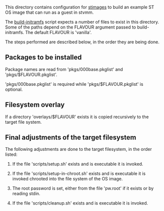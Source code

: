 This directory contains configuration for [stimages][] to build an
example ST OS image that can run as a guest in stvmm.

The [build-initramfs][] script expects a number of files to exist in
this directory. Some of the paths depend on the FLAVOUR argument
passed to build-initramfs. The default FLAVOUR is 'vanilla'.

The steps performed are described below, in the order they are being
done.

[stimages]: https://git.glasklar.is/system-transparency/core/stimages
[build-initramfs]: https://git.glasklar.is/system-transparency/core/stimages/-/blob/main/build-initramfs


## Packages to be installed

Package names are read from 'pkgs/000base.pkglist' and 'pkgs/$FLAVOUR.pkglist'.

'pkgs/000base.pkglist' is required while 'pkgs/$FLAVOUR.pkglist' is optional.


## Filesystem overlay

If a directory 'overlays/$FLAVOUR' exists it is copied recursively to
the target file system.


## Final adjustments of the target filesystem

The following adjustments are done to the target filesystem, in the
order listed:

1. If the file 'scripts/setup.sh' exists and is executable it is invoked.

1. If the file 'scripts/setup-in-chroot.sh' exists and is executable
it is invoked chrooted into the file system of the OS image.

1. The root password is set, either from the file 'pw.root' if it
   exists or by reading stdin.

1. If the file 'scripts/cleanup.sh' exists and is executable it is
   invoked.
